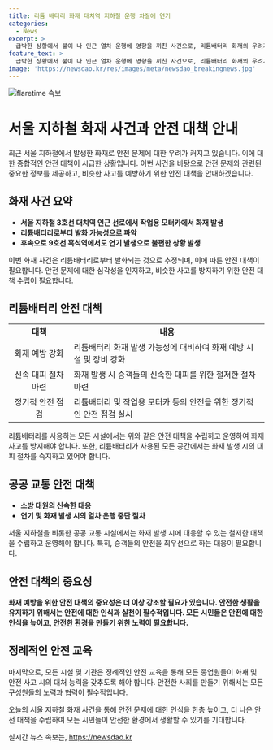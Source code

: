 ```yaml
---
title: 리튬 배터리 화재 대치역 지하철 운행 차질에 연기
categories:
  - News
excerpt: >
  급박한 상황에서 불이 나 인근 열차 운행에 영향을 끼친 사건으로, 리튬배터리 화재의 우려가 재차 대두되었습니다. 상황을 진화시키기 위해 소방대원들의 노력이 계속되었고, 전문가들은 이에 대한 신속한 대응과 대피의 중요성을 강조했습니다. 이에 더해 흑석역에서도 원인을 알 수 없는 연기로 인한 불편이 있었으며, 시민들은 열차의 무정차 통과로 인해 불편을 겪었습니다.
feature_text: >
  급박한 상황에서 불이 나 인근 열차 운행에 영향을 끼친 사건으로, 리튬배터리 화재의 우려가 재차 대두되었습니다. 상황을 진화시키기 위해 소방대원들의 노력이 계속되었고, 전문가들은 이에 대한 신속한 대응과 대피의 중요성을 강조했습니다. 이에 더해 흑석역에서도 원인을 알 수 없는 연기로 인한 불편이 있었으며, 시민들은 열차의 무정차 통과로 인해 불편을 겪었습니다.
image: 'https://newsdao.kr/res/images/meta/newsdao_breakingnews.jpg'
---
```


<p><img src="https://newsdao.kr/res/images/meta/newsdao_breakingnews.jpg" alt="flaretime 속보" /></p>

<h1>서울 지하철 화재 사건과 안전 대책 안내</h1>

<p data-ke-size="size16">최근 서울 지하철에서 발생한 화재로 안전 문제에 대한 우려가 커지고 있습니다. 이에 대한 종합적인 안전 대책이 시급한 상황입니다. 이번 사건을 바탕으로 안전 문제와 관련된 중요한 정보를 제공하고, 비슷한 사고를 예방하기 위한 안전 대책을 안내하겠습니다.</p>

<h2>화재 사건 요약</h2>

<ul>
<li><b>서울 지하철 3호선 대치역 인근 선로에서 작업용 모터카에서 화재 발생</b></li>
<li><b>리튬배터리로부터 발화 가능성으로 파악</b></li>
<li><b>후속으로 9호선 흑석역에서도 연기 발생으로 불편한 상황 발생</b></li>
</ul>

<p data-ke-size="size16">이번 화재 사건은 리튬배터리로부터 발화되는 것으로 추정되며, 이에 따른 안전 대책이 필요합니다. 안전 문제에 대한 심각성을 인지하고, 비슷한 사고를 방지하기 위한 안전 대책 수립이 필요합니다.</p>

<h2>리튬배터리 안전 대책</h2>

<table>
  <tr>
    <td style="text-align: center; height: 17px;"><b>대책</b></td>
    <td style="text-align: center; height: 17px;"><b>내용</b></td>
  </tr>
  <tr>
    <td style="text-align: center; height: 17px;">화재 예방 강화</td>
    <td>리튬배터리 화재 발생 가능성에 대비하여 화재 예방 시설 및 장비 강화</td>
  </tr>
  <tr>
    <td style="text-align: center; height: 17px;">신속 대피 절차 마련</td>
    <td>화재 발생 시 승객들의 신속한 대피를 위한 철저한 절차 마련</td>
  </tr>
  <tr>
    <td style="text-align: center; height: 17px;">정기적 안전 점검</td>
    <td>리튬배터리 및 작업용 모터카 등의 안전을 위한 정기적인 안전 점검 실시</td>
  </tr>
</table>

<p data-ke-size="size16">리튬배터리를 사용하는 모든 시설에서는 위와 같은 안전 대책을 수립하고 운영하여 화재 사고를 방지해야 합니다. 또한, 리튬배터리가 사용된 모든 공간에서는 화재 발생 시의 대피 절차를 숙지하고 있어야 합니다.</p>

<h2>공공 교통 안전 대책</h2>

<ul>
<li><b>소방 대원의 신속한 대응</b></li>
<li><b>연기 및 화재 발생 시의 열차 운행 중단 절차</b></li>
</ul>

<p data-ke-size="size16">서울 지하철을 비롯한 공공 교통 시설에서는 화재 발생 시에 대응할 수 있는 철저한 대책을 수립하고 운영해야 합니다. 특히, 승객들의 안전을 최우선으로 하는 대응이 필요합니다.</p>

<h2>안전 대책의 중요성</h2>

<p data-ke-size="size16"><b>화재 예방을 위한 안전 대책의 중요성은 더 이상 강조할 필요가 있습니다. 안전한 생활을 유지하기 위해서는 안전에 대한 인식과 실천이 필수적입니다. 모든 시민들은 안전에 대한 인식을 높이고, 안전한 환경을 만들기 위한 노력이 필요합니다.</b></p>

<h2>정례적인 안전 교육</h2>

<p data-ke-size="size16">마지막으로, 모든 시설 및 기관은 정례적인 안전 교육을 통해 모든 종업원들이 화재 및 안전 사고 시의 대처 능력을 갖추도록 해야 합니다. 안전한 사회를 만들기 위해서는 모든 구성원들의 노력과 협력이 필수적입니다.</p>

<p data-ke-size="size16">오늘의 서울 지하철 화재 사건을 통해 안전 문제에 대한 인식을 한층 높이고, 더 나은 안전 대책을 수립하여 모든 시민들이 안전한 환경에서 생활할 수 있기를 기대합니다.</p>
실시간 뉴스 속보는, <a href="https://newsdao.kr" rel="dofollow">https://newsdao.kr</a>


